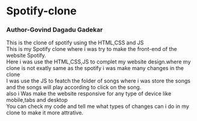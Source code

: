 # Spotify-clone
<h3>Author-<b>Govind Dagadu Gadekar</b></h3>
 This is the clone of spotify using the HTML,CSS and JS
 <br>
 This is my Spotify clone where i was try to make the front-end of the website Spotify. 
 <br>
 Here i was use the HTML,CSS,JS to complet my website design.where my clone is not exatly same as the spotify i was make many changes in the clone 
 <br>
 I was use the JS to featch the folder of songs where i was store the songs and the songs will play according to click on the song.
 <br>
 also i Was make the website responsive for any type of device like mobile,tabs and desktop
 <br>
 You can check my code and tell me what types of changes can i do in my clone to make it more attrative.
 
